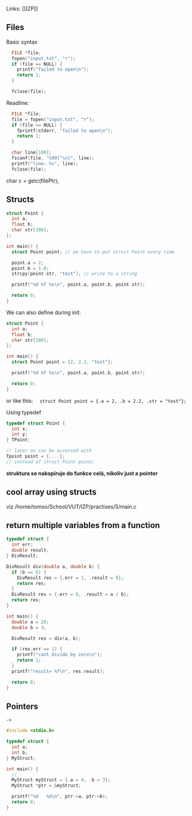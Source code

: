 Links: [[IZP]]
## Files

Basic syntax
```c
  FILE *file;
  fopen("input.txt", "r");
  if (file == NULL) {
    printf("failed to open\n");
    return 1;
  }

  fclose(file);

```

Readline:
```c
  FILE *file;
  file = fopen("input.txt", "r");
  if (file == NULL) {
    fprintf(stderr, "failed to open\n");
    return 1;
  }

  char line[100];
  fscanf(file, "%99[^\n]", line);
  printf("line: %s", line);
  fclose(file);

```

char c = getc(filePtr);
## Structs
```c
struct Point {
  int a;
  float b;
  char str[100];
};

int main() {
  struct Point point; // we have to put struct Point every time

  point.a = 2;
  point.b = 1.0;
  strcpy(point.str, "test"); // write to a string

  printf("%d %f %s\n", point.a, point.b, point.str);

  return 0;
}

```

We can also define during init:
```c
struct Point {
  int a;
  float b;
  char str[100];
};

int main() {
  struct Point point = {2, 2.2, "test"};

  printf("%d %f %s\n", point.a, point.b, point.str);

  return 0;
}

```
or like this:
`  struct Point point = {.a = 2, .b = 2.2, .str = "test"};`

Using typedef
```c
typedef struct Point {
  int x;
  int y;
} TPoint;

// later on can be accessed with
Tpoint point = {....};
// instead of struct Point point;
```

**struktura se nakopíruje do funkce celá, nikoliv just a pointer**

## cool array using structs
viz /home/tomso/School/VUT/IZP/practises/5/main.c

## return multiple variables from a function
```c
typedef struct {
  int err;
  double result;
} DivResult;

DivResult div(double a, double b) {
  if (b == 0) {
    DivResult res = {.err = 1, .result = 0};
    return res;
  }
  DivResult res = {.err = 0, .result = a / b};
  return res;
}

int main() {
  double a = 20;
  double b = 3;

  DivResult res = div(a, b);

  if (res.err == 1) {
    printf("cant divide by zero\n");
    return 1;
  }
  printf("result= %f\n", res.result);

  return 0;
}

```

## Pointers
`->`
```c
#include <stdio.h>

typedef struct {
  int a;
  int b;
} MyStruct;

int main() {
  //
  MyStruct myStruct = {.a = 4, .b = 3};
  MyStruct *ptr = &myStruct;

  printf("%d   %d\n", ptr->a, ptr->b);
  return 0;
}

```
